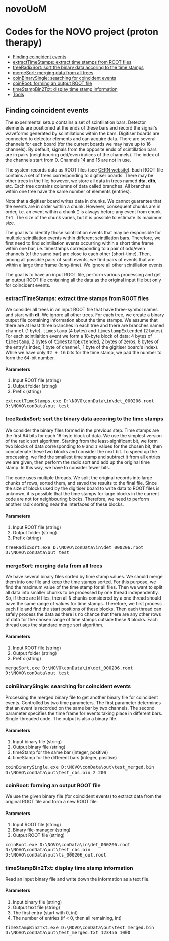 # novoUoM

<h1>Codes for the NOVO project (proton therapy)</h1>

<nav>
  <ul>
    <li><a href="#link_coin">Finding coincident events</a></li>
    <li><a href="#link_coin_extract">extractTimeStamps: extract time stamps from ROOT files</a></li>
    <li><a href="#link_coin_radix">treeRadixSort: sort the binary data accoring to the time stamps</a></li>	  
    <li><a href="#link_coin_merge">mergeSort: merging data from all trees</a></li>
    <li><a href="#link_coin_coin">coinBinarySingle: searching for coincident events</a></li>
    <li><a href="#link_coin_bin2root">coinRoot: forming an output ROOT file</a></li>
    <li><a href="#link_coin_bin2txt">timeStampBin2Txt: display time stamp information</a></li>
    <li><a href="#link_tools">Tools</a></li>
  </ul>
  </nav>

<h2 id="link_coin">Finding coincident events</h2>

The experimental setup contains a set of scintillation bars. Detector elements are positioned at the ends of these bars and record the signal's waveforms generated by scintillations within the bars. Digitiser boards are connected to detector elements and can acquire data. There are several channels for each board (for the current boards we may have up to 16 channels). By default, signals from the opposite ends of scintillation bars are in pairs (neighbouring odd/even indices of the channels). The index of the channels start from 0. Channels 14 and 15 are not in use.

The system records data as ROOT files (see <a href="https://root.cern/">CERN website</a>). Each ROOT file contains a set of trees corresponding to digitiser boards. There may be other trees in the file; however, we store all data in trees named <b>dta</b>, <b>dtb</b>, etc. Each tree contains columns of data called branches. All branches within one tree have the same number of elements (entries).

Note that a digitiser board writes data in chunks. We cannot guarantee that the events are in order within a chunk. However, consequent chunks are in order, i.e. an event within a chunk <tt>I</tt> is always before any event from chunk <tt>I+1</tt>. The size of the chunk varies, but it is possible to estimate its maximum size.

The goal is to identify those scintillation events that may be responsible for multiple scintillation events within different scintillation bars. Therefore, we first need to find scintillation events occurring within a short time frame within one bar, i.e. timestamps corresponding to a pair of odd/even channels (of the same bar) are close to each other (short-time). Then, among all possible pairs of such events, we find pairs of events that are within a large time frame (long-time). We ignore all other scintillation events.

The goal is to have an input ROOT file, perform various processing and get an output ROOT file containing all the data as the original input file but only for coincident events.



<h3 id="link_coin_extract">extractTimeStamps: extract time stamps from ROOT files</h3>

We consider all trees in an input ROOT file that have three-symbol names and start with <b>dt</b>. We ignore all other trees. For each tree, we create a binary output file containing information about the time stamps. We assume that there are at least three branches in each tree and there are branches named <tt>channel</tt> (1 byte), <tt>timestamp</tt> (4 bytes) and <tt>timestampExtended</tt> (2 bytes). For each scintilaltion event we form a 18-byte block of data: 4 bytes of <tt>timestamp</tt>, 2 bytes of <tt>timestampExtended</tt>, 2 bytes of zeros, 8 bytes of the entry's index, 1 byte of <tt>channel</tt>, 1 byte of the gigitiser board's index). While we have only <tt>32 + 16</tt> bits for the time stamp, we pad the number to form the <tt>64</tt>-bit number.

<h4>Parameters</h4>

<ol>
  <li>Input ROOT file (string)</li>
  <li>Output folder (string)</li>
  <li>Prefix (string)</li>
</ol>

<tt>extractTimeStamps.exe D:\NOVO\conData\in\det_000206.root D:\NOVO\conData\out test</tt>



<h3 id="link_coin_radix">treeRadixSort: sort the binary data accoring to the time stamps</h3>

We consider the binary files formed in the previous step. Time stamps are the first 64 bits for each 16-byte block of data. We use the simplest version of the radix sort algorithm. Starting from the least-significant bit, we form two blocks of data corresponding to <tt>0</tt> and <tt>1</tt> values for the chosen bit, then concatenate these two blocks and consider the next bit. To speed up the processing, we find the smallest time stamp and subtract it from all entries we are given, then perform the radix sort and add up the original time stamp. In this way, we have to consider fewer bits.

The code uses multiple threads. We split the original records into large chunks of rows, sorted them, and saved the results to the final file. Since the size of blocks used by the digitiser board to write data to ROOT files is unknown, it is possible that the time stamps for large blocks in the current code are not for neighbouring blocks. Therefore, we need to perform another radix sorting near the interfaces of these blocks. 

<h4>Parameters</h4>

<ol>
  <li>Input ROOT file (string)</li>
  <li>Output folder (string)</li>
  <li>Prefix (string)</li>
</ol>

<tt>treeRadixSort.exe D:\NOVO\conData\in\det_000206.root D:\NOVO\conData\out test</tt>


<h3 id="link_coin_merge">mergeSort: merging data from all trees</h3>

We have several binary files sorted by time stamp values. We should merge them into one file and keep the time stamps sorted. For this purpose, we find the maximum value of the time stamp for all files. Then we want to split all data into smaller chunks to be processed by one thread independently. So, if there are <tt>N</tt> files, then all <tt>N</tt> chunks considered by a one thread should have the same range of values for time stamps. Therefore, we first process each file and find the start positions of these blocks. Then each thread can safely process the data as there is no chance that there are any other rows of data for the chosen range of time stamps outside these <tt>N</tt> blocks. Each thread uses the standard merge sort algorithm.

<h4>Parameters</h4>

<ol>
  <li>Input ROOT file (string)</li>
  <li>Output folder (string)</li>
  <li>Prefix (string)</li>
</ol>

<tt>mergeSort.exe D:\NOVO\conData\in\det_000206.root D:\NOVO\conData\out test</tt>


<h3 id="link_coin_coin">coinBinarySingle: searching for coincident events</h3>

Processing the merged binary file to get another binary file for coincident events. Controlled by two time parameters. The first parameter determines that an event is recorded on the same bar by two channels. The second parameter specifies the time frame for events taking place in different bars. Single-threaded code. The output is also a binary file.

<h4>Parameters</h4>

<ol>
  <li>Input binary file (string)</li>
  <li>Output binary file (string)</li>
  <li>timeStamp for the same bar (integer, positive)</li>
  <li>timeStamp for the different bars (integer, positive)</li>
</ol>

<tt>coinBinarySingle.exe D:\NOVO\conData\out\test_merged.bin D:\NOVO\conData\out\test_cbs.bin 2 200</tt>




<h3 id="link_coin_bin2root">coinRoot: forming an output ROOT file</h3>

We use the given binary file (for coincident events) to extract data from the original ROOT file and form a new ROOT file.

<h4>Parameters</h4>

<ol>
  <li>Input ROOT file (string)</li>
  <li>Binary file-manager (string)</li>
  <li>Output ROOT file (string)</li>
</ol>

<tt>coinRoot.exe D:\NOVO\conData\in\det_000206.root D:\NOVO\conData\out\test_cbs.bin D:\NOVO\conData\out\ts_000206_out.root</tt>



<h3 id="link_coin_bin2txt">timeStampBin2Txt: display time stamp information</h3>

Read an input binary file and write down the information as a text file.

<h4>Parameters</h4>

<ol>
  <li>Input binary file (string)</li>
  <li>Output text file (string)</li>
  <li>The first entry (start with 0, int)</li>
  <li>The number of entries (if < 0, then all remaining, int)</li>
</ol>

<tt>timeStampBin2Txt.exe D:\NOVO\conData\out\test_merged.bin D:\NOVO\conData\out\test_merged.txt 123456 1000</tt>







